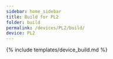 ```yaml
---
sidebar: home_sidebar
title: Build for PL2
folder: build
permalink: /devices/PL2/build/
device: PL2
---
```

{% include templates/device_build.md %}